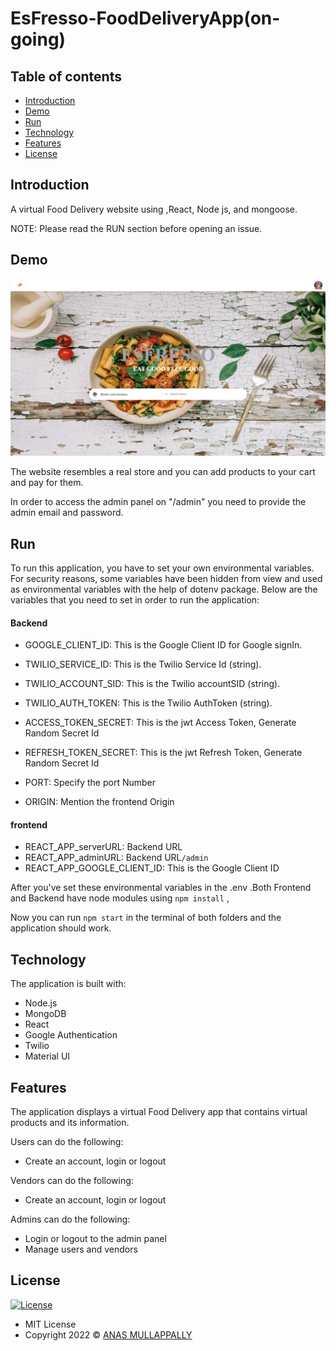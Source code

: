 # EsFresso-FoodDeliveryApp(on-going)

## Table of contents

- [Introduction](#introduction)
- [Demo](#demo)
- [Run](#run)
- [Technology](#technology)
- [Features](#features)
- [License](#license)

## Introduction

A virtual Food Delivery website using ,React, Node js, and mongoose.

NOTE: Please read the RUN section before opening an issue.

## Demo

![screenshot](esfresso.png)

The website resembles a real store and you can add products to your cart and pay for them.

In order to access the admin panel on "/admin" you need to provide the admin email and password.

## Run

To run this application, you have to set your own environmental variables. For security reasons, some variables have been hidden from view and used as environmental variables with the help of dotenv package. Below are the variables that you need to set in order to run the application:

#### Backend

- GOOGLE_CLIENT_ID: This is the Google Client ID for Google signIn.

- TWILIO_SERVICE_ID: This is the Twilio Service Id (string).

- TWILIO_ACCOUNT_SID: This is the Twilio accountSID (string).

- TWILIO_AUTH_TOKEN: This is the Twilio AuthToken (string).

- ACCESS_TOKEN_SECRET: This is the jwt Access Token, Generate Random Secret Id

- REFRESH_TOKEN_SECRET: This is the jwt Refresh Token, Generate Random Secret Id

- PORT: Specify the port Number

- ORIGIN: Mention the frontend Origin

#### frontend

- REACT_APP_serverURL: Backend URL
- REACT_APP_adminURL: Backend URL`/admin`
- REACT_APP_GOOGLE_CLIENT_ID: This is the Google Client ID

After you've set these environmental variables in the .env .Both Frontend and Backend have node modules using `npm install` ,

Now you can run `npm start` in the terminal of both folders and the application should work.

## Technology

The application is built with:

- Node.js
- MongoDB
- React
- Google Authentication
- Twilio
- Material UI


## Features

The application displays a virtual Food Delivery app that contains virtual products and its information.

Users can do the following:

- Create an account, login or logout

Vendors can do the following:

- Create an account, login or logout

Admins can do the following:

- Login or logout to the admin panel
- Manage users and vendors

## License

[![License](https://img.shields.io/:License-MIT-blue.svg?style=flat-square)](http://badges.mit-license.org)

- MIT License
- Copyright 2022 © [ANAS MULLAPPALLY](https://github.com/anasmullappally)

